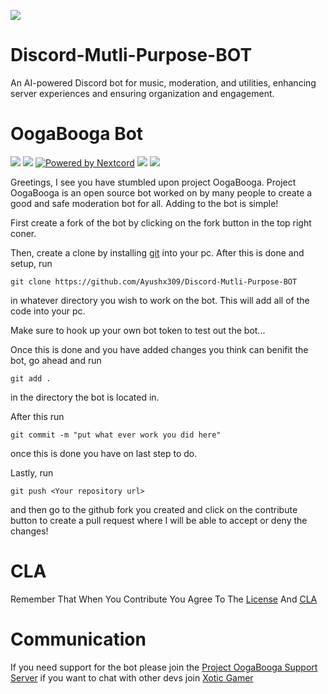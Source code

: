 

![](https://yt3.googleusercontent.com/BV3BfZ_aFWJXLeePO0KaM5pIYn5rxn0cEcXy8cXtIFKZOJ9fPAutMApUc3aP7rqsu0C8mFxUGw=s900-c-k-c0x00ffffff-no-rj)

# Discord-Mutli-Purpose-BOT
 An AI-powered Discord bot for music, moderation, and utilities, enhancing server experiences and ensuring organization and engagement.


# OogaBooga Bot


[![](https://discord.com/api/guilds/519527459620651011/embed.png)](https://discord.gg/VfWQ7YcD6Q)
[![](https://custom-icon-badges.herokuapp.com/github/commit-activity/w/glowstik-yt/projglow?style=plastic&logo=github)](https://github.com/Ayushx309/Discord-Mutli-Purpose-BOT)
[![Powered by Nextcord](https://img.shields.io/github/license/Glowstik-YT/projglow?style=plastic)](LICENSE)
[![](https://custom-icon-badges.herokuapp.com/bitbucket/issues/Glowstik-YT/projglow?style=plastic&logo=github)](https://github.com/Ayushx309/Discord-Mutli-Purpose-BOT/issues)
[![](https://img.shields.io/github/issues-pr-raw/Glowstik-YT/projglow?color=gree&label=Pull%20Requests&style=plastic)](https://github.com/Ayushx309/Discord-Mutli-Purpose-BOT/pulls)

Greetings, I see you have stumbled upon project OogaBooga. Project OogaBooga is an open source bot worked on by many people to create a 
good and safe moderation bot for all. Adding to the bot is simple!

First create a fork of the bot by clicking on the fork button in the top right coner.

Then, create a clone by installing [git](https://git-scm.com/) into your pc. After this is done and setup, run 
```
git clone https://github.com/Ayushx309/Discord-Mutli-Purpose-BOT
```
in whatever directory you wish to work on the bot. This will add all of the code into your pc.

Make sure to hook up your own bot token to test out the bot...

Once this is done and you have added changes you think can benifit the bot, go ahead and run
```
git add .
```
in the directory the bot is located in.

After this run
```
git commit -m "put what ever work you did here"
```
once this is done you have on last step to do.

Lastly, run 
```
git push <Your repository url>
```
and then go to the github fork you created and click on the contribute button to create a pull request where I will be able to accept or deny the changes!
# CLA
Remember That When You Contribute You Agree To The [License](/LICENSE) And [CLA](/CLA.md)

# Communication

If you need support for the bot please join the [Project OogaBooga Support Server](https://discord.gg/VfWQ7YcD6Q) if you want to chat with other devs join [Xotic Gamer](https://discord.gg/VfWQ7YcD6Q)
